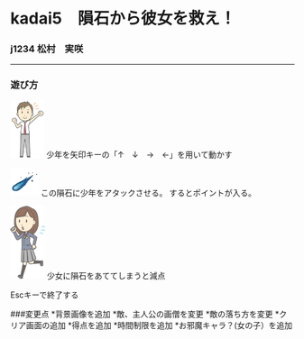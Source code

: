 # kadai5　隕石から彼女を救え！  
### j1234 松村　実咲  
***
### 遊び方
![Alt "boy"](img/boy.png "少年")
少年を矢印キーの「↑　↓　→　←」を用いて動かす

![Alt "inseki"](img/suisei.png "隕石")
この隕石に少年をアタックさせる。
するとポイントが入る。

![Alt "girl"](img/girl.png "少女")
少女に隕石をあててしまうと減点

Escキーで終了する

###変更点
*背景画像を追加
*敵、主人公の画僧を変更
*敵の落ち方を変更
*クリア画面の追加
*得点を追加
*時間制限を追加
*お邪魔キャラ？(女の子）を追加
